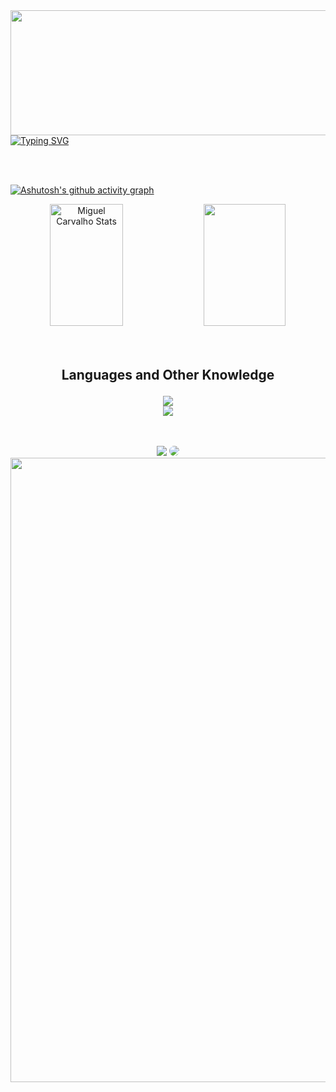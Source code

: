 
<div>
    <img align="left" height="200" width="999" src="https://www.forcefitnessclub.com/wp-content/uploads/2015/02/header-gradient.png">
</div>

<br><br>
<br><br>

[![Typing SVG](https://readme-typing-svg.herokuapp.com/?color=07e9a5&size=45&center=true&vCenter=true&width=1000&lines=Hello,+my+name+is+Miguel;I'm+18+years+old;I+from+Brasil,+SP;I+study+Computational+science;Be+Welcome!+:%29)](https://git.io/typing-svg)  

<br><br>

[![Ashutosh's github activity graph](https://github-readme-activity-graph.vercel.app/graph?username=MiguelJesuino&bg_color=000000&color=04a1b4&line=07e9a5&point=0a855c&area=true&hide_border=true)](https://github.com/ashutosh00710/github-readme-activity-graph)

<div align="center"> 
    <img width="48%" height="195px" src="https://github-readme-stats.vercel.app/api?username=MiguelJesuino&show_icons=true&count_private=true&hide_border=true&title_color=04a1b4&icon_color=04a1b4&text_color=04a1b4&bg_color=000000" alt="Miguel Carvalho Stats"/> 
    <img width="51%" height="195px" src="https://github-readme-stats.vercel.app/api/top-langs/?username=MiguelJesuino&layout=compact&hide_border=true&title_color=04a1b4&text_color=04a1b4&bg_color=000000" />
</div>
<br><br>


## <p align='center'>Languages and Other Knowledge</p>

<div align="center">
    <p align="">
      <img src="https://skillicons.dev/icons?i=ps,html,css,bootstrap,javascript,jquery,selenium,eclipse,java,maven,mysql,php,nodejs" /><br>
      <img src="https://skillicons.dev/icons?i=python,bash,docker,linux,md,git,github,stackoverflow,replit" /><br>
    </p>
</div>

<br>
<br>
<div align="center"> 
<a href = "mailto:."> <img src="https://img.shields.io/badge/-Gmail-FF0000?style=for-the-badge&logo=gmail&logoColor=white" target="_blank"></a>
<a href="https://www.linkedin.com/in/tech-miguelcarvalho" target="_blank"><img src="https://img.shields.io/badge/-LinkedIn-%230077B5?style=for-the-badge&logo=linkedin&logoColor=white" style="border-radius: 30px" target="_blank"></a> 


<img align="left" width="999" src="https://www.pngkey.com/png/full/147-1471061_branding-design-development-clip-art.png">

